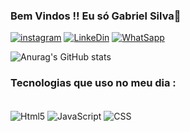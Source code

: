 ### Bem Vindos !! Eu só Gabriel Silva👋

[![instagram](https://img.shields.io/badge/Instagram-E4405F?style=for-the-badge&logo=instagram&logoColor=white)](https://www.instagram.com/gabriieltomaz/)
[![LinkeDin](https://img.shields.io/badge/LinkedIn-0077B5?style=for-the-badge&logo=linkedin&logoColor=white)](https://www.linkedin.com/in/gabrieltomazsilva/)
[![WhatSapp](https://img.shields.io/badge/WhatsApp-25D366?style=for-the-badge&logo=whatsapp&logoColor=white)]( http://api.whatsapp.com/send?phone=+55019992844504)

![Anurag's GitHub stats](https://github-readme-stats.vercel.app/api?username=GabrielTSilva&show_icons=true&theme=dark)


### Tecnologias que uso no meu dia : 
<div style="display: inline_block"><br/>
  <img align="center" alt="Html5" src="https://img.shields.io/badge/HTML5-E34F26?style=for-the-badge&logo=html5&logoColor=white" />
  <img align="center" alt="JavaScript" src="https://img.shields.io/badge/JavaScript-F7DF1E?style=for-the-badge&logo=javascript&logoColor=black" />
  <img align="center" alt="CSS" src="https://img.shields.io/badge/CSS3-1572B6?style=for-the-badge&logo=css3&logoColor=white" />
</div>
